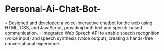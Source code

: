 # Personal-Ai-Chat-Bot-
◦ Designed and developed a voice-interactive chatbot for the web using HTML, CSS, and JavaScript, providing both text and speech-based communication. ◦ Integrated Web Speech API to enable speech recognition (voice input) and speech synthesis (voice output), creating a hands-free conversational experience.

